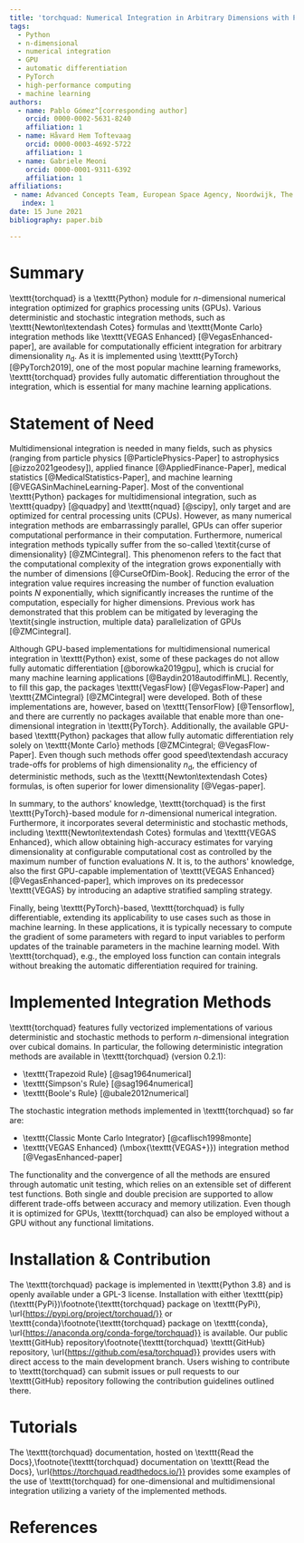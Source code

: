 ```yaml
---
title: 'torchquad: Numerical Integration in Arbitrary Dimensions with PyTorch'
tags:
  - Python
  - n-dimensional
  - numerical integration
  - GPU
  - automatic differentiation
  - PyTorch
  - high-performance computing
  - machine learning
authors:
  - name: Pablo Gómez^[corresponding author]
    orcid: 0000-0002-5631-8240
    affiliation: 1
  - name: Håvard Hem Toftevaag
    orcid: 0000-0003-4692-5722
    affiliation: 1
  - name: Gabriele Meoni
    orcid: 0000-0001-9311-6392
    affiliation: 1
affiliations:
 - name: Advanced Concepts Team, European Space Agency, Noordwijk, The Netherlands
   index: 1
date: 15 June 2021
bibliography: paper.bib

---
```


# Summary

\texttt{torchquad} is a \texttt{Python} module for $n$-dimensional numerical integration optimized for graphics processing units (GPUs).
Various deterministic and stochastic integration methods, such as \texttt{Newton\textendash Cotes} formulas and \texttt{Monte Carlo} integration methods like \texttt{VEGAS Enhanced} [@VegasEnhanced-paper], are available for computationally efficient integration for arbitrary dimensionality $n_{\mathrm{d}}$.
As it is implemented using \texttt{PyTorch} [@PyTorch2019], one of the most popular machine learning frameworks, \texttt{torchquad} provides fully automatic differentiation throughout the integration, which is essential for many machine learning applications.

# Statement of Need

Multidimensional integration is needed in many fields, such as physics (ranging from particle physics [@ParticlePhysics-Paper] to astrophysics [@izzo2021geodesy]), applied finance [@AppliedFinance-Paper], medical statistics [@MedicalStatistics-Paper], and machine learning [@VEGASinMachineLearning-Paper]. 
Most of the conventional \texttt{Python} packages for multidimensional integration, such as \texttt{quadpy} [@quadpy] and \texttt{nquad} [@scipy], only target and are optimized for central processing units (CPUs). 
However, as many numerical integration methods are embarrassingly parallel, GPUs can offer superior computational performance in their computation. 
Furthermore, numerical integration methods typically suffer from the so-called \textit{curse of dimensionality} [@ZMCintegral]. 
This phenomenon refers to the fact that the computational complexity of the integration grows exponentially with the number of dimensions [@CurseOfDim-Book]. Reducing the error of the integration value requires increasing the number of function evaluation points $N$ exponentially, which significantly increases the runtime of the computation, especially for higher dimensions.
Previous work has demonstrated that this problem can be mitigated by leveraging the \textit{single instruction, multiple data} parallelization of GPUs [@ZMCintegral].

Although GPU-based implementations for multidimensional numerical integration in \texttt{Python} exist, some of these packages do not allow fully automatic differentiation [@borowka2019gpu], which is crucial for many machine learning applications [@Baydin2018autodiffinML]. Recently, to fill this gap, the packages \texttt{VegasFlow} [@VegasFlow-Paper] and \texttt{ZMCintegral} [@ZMCintegral] were developed. Both of these implementations are, however, based on \texttt{TensorFlow} [@Tensorflow], and there are currently no packages available that enable more than one-dimensional integration in \texttt{PyTorch}.
Additionally, the available GPU-based \texttt{Python} packages that allow fully automatic differentiation rely solely on \texttt{Monte Carlo} methods [@ZMCintegral; @VegasFlow-Paper]. 
Even though such methods offer good speed\textendash accuracy trade-offs for problems of high dimensionality $n_{\mathrm{d}}$, the efficiency of deterministic methods, such as the \texttt{Newton\textendash Cotes} formulas, is often superior for lower dimensionality [@Vegas-paper].

In summary, to the authors' knowledge, \texttt{torchquad} is the first \texttt{PyTorch}-based module for $n$-dimensional numerical integration. 
Furthermore, it incorporates several deterministic and stochastic methods, including \texttt{Newton\textendash Cotes} formulas and \texttt{VEGAS Enhanced}, which allow obtaining high-accuracy estimates for varying dimensionality at configurable computational cost as controlled by the maximum number of function evaluations $N$. It is, to the authors' knowledge, also the first GPU-capable implementation of \texttt{VEGAS Enhanced} [@VegasEnhanced-paper], which improves on its predecessor \texttt{VEGAS} by introducing an adaptive stratified sampling strategy.

Finally, being \texttt{PyTorch}-based, \texttt{torchquad} is fully differentiable, extending its applicability to use cases such as those in machine learning. In these applications, it is typically necessary to compute the gradient of some parameters with regard to input variables to perform updates of the trainable parameters in the machine learning model. With \texttt{torchquad}, e.g., the employed loss function can contain integrals without breaking the automatic differentiation required for training.


# Implemented Integration Methods

\texttt{torchquad} features fully vectorized implementations of various deterministic and stochastic methods to perform $n$-dimensional integration over cubical domains.
In particular, the following deterministic integration methods are available in \texttt{torchquad} (version 0.2.1):  

* \texttt{Trapezoid Rule} [@sag1964numerical] 
* \texttt{Simpson's Rule} [@sag1964numerical] 
* \texttt{Boole's Rule} [@ubale2012numerical] 

The stochastic integration methods implemented in \texttt{torchquad} so far are: 

* \texttt{Classic Monte Carlo Integrator} [@caflisch1998monte] 
* \texttt{VEGAS Enhanced} (\mbox{\texttt{VEGAS+}}) integration method [@VegasEnhanced-paper] 

The functionality and the convergence of all the methods are ensured through automatic unit testing, which relies on an extensible set of different test functions.
Both single and double precision are supported to allow different trade-offs between accuracy and memory utilization. Even though it is optimized for GPUs, \texttt{torchquad} can also be employed without a GPU without any functional limitations.

# Installation \& Contribution

The \texttt{torchquad} package is implemented in \texttt{Python 3.8} and is openly available under a GPL-3 license. Installation with either \texttt{pip} (\texttt{PyPi})\footnote{\texttt{torchquad} package on \texttt{PyPi}, \url{https://pypi.org/project/torchquad/}} or \texttt{conda}\footnote{\texttt{torchquad} package on \texttt{conda}, \url{https://anaconda.org/conda-forge/torchquad}} is available. Our public \texttt{GitHub} repository\footnote{\texttt{torchquad} \texttt{GitHub} repository, \url{https://github.com/esa/torchquad}} provides users with direct access to the main development branch. Users wishing to contribute to \texttt{torchquad} can submit issues or pull requests to our \texttt{GitHub} repository following the contribution guidelines outlined there.

# Tutorials 

The \texttt{torchquad} documentation, hosted on \texttt{Read the Docs},\footnote{\texttt{torchquad} documentation on \texttt{Read the Docs}, \url{https://torchquad.readthedocs.io/}} provides some examples of the use of \texttt{torchquad} for one-dimensional and multidimensional integration utilizing a variety of the implemented methods.

# References
